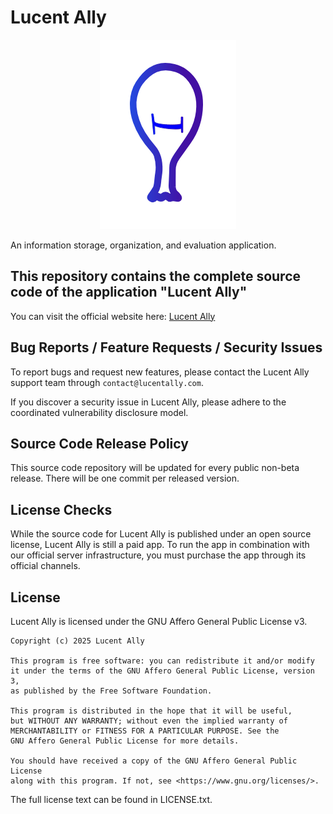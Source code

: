 # Lucent Ally

<p align="center">
  <img src="https://github.com/christoph-maximilian-k/Lucent-Ally/blob/main/assets/launcher/logo_transparent_gradient.png" alt="Project Logo">
</p>

An information storage, organization, and evaluation application.

## This repository contains the complete source code of the application "Lucent Ally"

You can visit the official website here: [Lucent Ally](http://www.lucentally.com)

## Bug Reports / Feature Requests / Security Issues

To report bugs and request new features, please contact the Lucent Ally support team through `contact@lucentally.com`.

If you discover a security issue in Lucent Ally, please adhere to the coordinated vulnerability disclosure model.

## Source Code Release Policy

This source code repository will be updated for every public non-beta release.
There will be one commit per released version.

## License Checks

While the source code for Lucent Ally is published under an open source license, Lucent Ally is still a paid app. To run the app in combination with our official server infrastructure, you must purchase the app through its official channels.

## License

Lucent Ally is licensed under the GNU Affero General Public License v3.

```
Copyright (c) 2025 Lucent Ally

This program is free software: you can redistribute it and/or modify
it under the terms of the GNU Affero General Public License, version 3,
as published by the Free Software Foundation.

This program is distributed in the hope that it will be useful,
but WITHOUT ANY WARRANTY; without even the implied warranty of
MERCHANTABILITY or FITNESS FOR A PARTICULAR PURPOSE. See the
GNU Affero General Public License for more details.

You should have received a copy of the GNU Affero General Public License
along with this program. If not, see <https://www.gnu.org/licenses/>.
```

The full license text can be found in LICENSE.txt.
